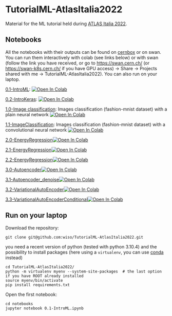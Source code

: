 # TutorialML-AtlasItalia2022
Material for the ML tutorial held during [ATLAS Italia 2022](https://agenda.infn.it/event/29726/).

## Notebooks
All the notebooks with their outputs can be found on [cernbox](https://cernbox.cern.ch/index.php/s/oiIGWYvFjC7QFYQ) or on swan. You can run them interactively with colab (see links below) or with swan (follow the link you have received, or go to https://swan.cern.ch/ (or https://swan-k8s.cern.ch/ if you have GPU access) -> Share -> Projects shared with me -> TutorialML-AtlasItalia2022). You can also run on your laptop.

[0.1-IntroML](notebooks/0.1-IntroML.ipynb): [![Open In Colab](https://colab.research.google.com/assets/colab-badge.svg)](https://colab.research.google.com/github/wiso/TutorialML-AtlasItalia2022/blob/main/notebooks/0.1-IntroML.ipynb)

[0.2-IntroKeras](notebooks/0.2-IntroKeras.ipynb): [![Open In Colab](https://colab.research.google.com/assets/colab-badge.svg)](https://colab.research.google.com/github/wiso/TutorialML-AtlasItalia2022/blob/main/notebooks/0.2-IntroKeras.ipynb)

[1.0-Image classification](notebooks/1.0-ImageClassification.ipynb): Images classification (fashion-mnist dataset) with a plain neural network [![Open In Colab](https://colab.research.google.com/assets/colab-badge.svg)](https://colab.research.google.com/github/wiso/TutorialML-AtlasItalia2022/blob/master/notebooks/1.0-ImageClassification.ipynb)


[1.1-ImageClassification](notebooks/1.1-ImageClassification.ipynb): Images classification (fashion-mnist dataset) with a convolutional neural network [![Open In Colab](https://colab.research.google.com/assets/colab-badge.svg)](https://colab.research.google.com/github/wiso/TutorialML-AtlasItalia2022/blob/master/notebooks/1.1-ImageClassification.ipynb)

[2.0-EnergyRegression](notebooks/2.0-EnergyRegression.ipynb)[![Open In Colab](https://colab.research.google.com/assets/colab-badge.svg)](https://colab.research.google.com/github/wiso/TutorialML-AtlasItalia2022/blob/master/notebooks/2.0-EnergyRegression.ipynb)

[2.1-EnergyRegression](notebooks/2.1-EnergyRegression.ipynb)[![Open In Colab](https://colab.research.google.com/assets/colab-badge.svg)](https://colab.research.google.com/github/wiso/TutorialML-AtlasItalia2022/blob/master/notebooks/2.1-EnergyRegression.ipynb)

[2.2-EnergyRegression](notebooks/2.2-EnergyRegression.ipynb)[![Open In Colab](https://colab.research.google.com/assets/colab-badge.svg)](https://colab.research.google.com/github/wiso/TutorialML-AtlasItalia2022/blob/master/notebooks/2.2-EnergyRegression.ipynb)

[3.0-Autoencoder](notebooks/3.0-AutoEncoder.ipynb)[![Open In Colab](https://colab.research.google.com/assets/colab-badge.svg)](https://colab.research.google.com/github/wiso/TutorialML-AtlasItalia2022/blob/master/notebooks/3.0-AutoEncoder.ipynb)

[3.1-Autoencoder_denoise](notebooks/3.1-AutoEncoder_denoise.ipynb)[![Open In Colab](https://colab.research.google.com/assets/colab-badge.svg)](https://colab.research.google.com/github/wiso/TutorialML-AtlasItalia2022/blob/master/notebooks/3.1-AutoEncoder_denoise.ipynb)

[3.2-VariationalAutoEncoder](notebooks/3.2-VariationalAutoEncoder.ipynb)[![Open In Colab](https://colab.research.google.com/assets/colab-badge.svg)](https://colab.research.google.com/github/wiso/TutorialML-AtlasItalia2022/blob/master/notebooks/3.2-VariationalAutoEncoder.ipynb)

[3.3-VariationalAutoEncoderConditional](notebooks/3.3-VariationalAutoEncoderConditional.ipynb)[![Open In Colab](https://colab.research.google.com/assets/colab-badge.svg)](https://colab.research.google.com/github/wiso/TutorialML-AtlasItalia2022/blob/master/notebooks/3.3-VariationalAutoEncoderConditional.ipynb)


## Run on your laptop
Download the repository:

```
git clone git@github.com:wiso/TutorialML-AtlasItalia2022.git
```

you need a recent version of python (tested with python 3.10.4) and the possibility to install packages (here using a `virtualenv`, you can use [conda](https://docs.conda.io/en/latest/miniconda.html) instead)

```
cd TutorialML-AtlasItalia2022/
python -m virtualenv myenv --system-site-packages  # the last option if you have ROOT already installed
source myenv/bin/activate
pip install requirements.txt
```

Open the first notebook:
```
cd notebooks
jupyter notebook 0.1-IntroML.ipynb
```

